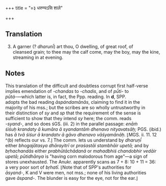 +++
title = "०३ धरुण्यऽसि शाले"

+++
## Translation
3. A garner (? *dharunī́*) art thou, O dwelling, of great roof, of  
cleansed grain; to thee may the calf come, may the boy, may the kine,  
streaming in at evening.

## Notes
This translation of the difficult and doubtless corrupt first half-verse  
implies emendation of *-chandas* to *-chadis*, and of *pū́ti-* to  
*pūtá-*—which latter is, in fact, the Ppp. reading. In **d**, SPP.  
adopts the bad reading *āspándamānās*, claiming to find it in the  
majority of his mss.; but the scribes are so wholly untrustworthy in  
their distinction of *sy* and *sp* that the requirement of the sense is  
sufficient to show that they intend *sy* here; the comm. reads  
*-syand-*, and so does śGS. (iii. 2) in the parallel passage: *enāṁ  
śiśuḥ krandaty ā kumāra ā syandantāṁ dhenavo nityavatsāḥ;* PGS. (ibid.)  
has *ā tvā śiśur ā krandatv ā gāvo dhenavo vāśyamānāḥ.* ⌊MGS. ii. 11. 12  
^(b) reflects our vs. 7.⌋ The comm. lets us understand by *dharuṇī́*  
either *bhogajātasya dhārayitrī* or *praśastāi stambhāir upetā;* and by  
*bṛhachandās* either *prabhūtāchādanā* or *mahadbhiś chandobhir vedāir  
upetā;* *pūtidhānya* is "having corn malodorous from age"—a sign of  
stores unexhausted. The Anukr. apparently scans as 7 + 8: 10 + 11 = 36:  
a very poor sort of *bṛhatī.* ⌊Note that of SPP's authorities for  
*āsyand-*, K and V were men, not mss.; none of his living authorities  
gave *āspand-*. The blunder is easy for the eye, not for the ear.⌋
